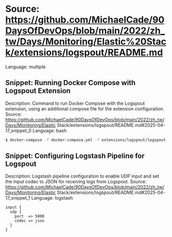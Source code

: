 # Source: https://github.com/MichaelCade/90DaysOfDevOps/blob/main/2022/zh_tw/Days/Monitoring/Elastic%20Stack/extensions/logspout/README.md
Language: multiple

## Snippet: Running Docker Compose with Logspout Extension
Description: Command to run Docker Compose with the Logspout extension, using an additional compose file for the extension configuration.
Source: https://github.com/MichaelCade/90DaysOfDevOps/blob/main/2022/zh_tw/Days/Monitoring/Elastic Stack/extensions/logspout/README.md#2025-04-17_snippet_0
Language: bash

```bash
$ docker-compose -f docker-compose.yml -f extensions/logspout/logspout-compose.yml up
```

## Snippet: Configuring Logstash Pipeline for Logspout
Description: Logstash pipeline configuration to enable UDP input and set the input codec to JSON for receiving logs from Logspout.
Source: https://github.com/MichaelCade/90DaysOfDevOps/blob/main/2022/zh_tw/Days/Monitoring/Elastic Stack/extensions/logspout/README.md#2025-04-17_snippet_1
Language: logstash

```logstash
input {
  udp {
    port  => 5000
    codec => json
  }
}
```